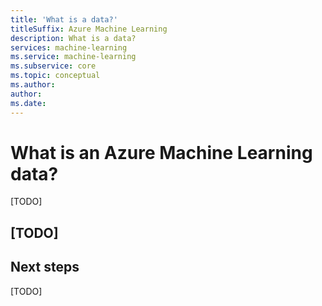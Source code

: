 ```yaml
---
title: 'What is a data?'
titleSuffix: Azure Machine Learning
description: What is a data?
services: machine-learning
ms.service: machine-learning
ms.subservice: core
ms.topic: conceptual
ms.author:
author:
ms.date:
---
```



# What is an Azure Machine Learning data?

[TODO]

## [TODO]

## Next steps

[TODO]
